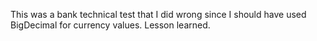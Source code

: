 This was a bank technical test that I did wrong since I should have used BigDecimal for currency values. Lesson learned.
